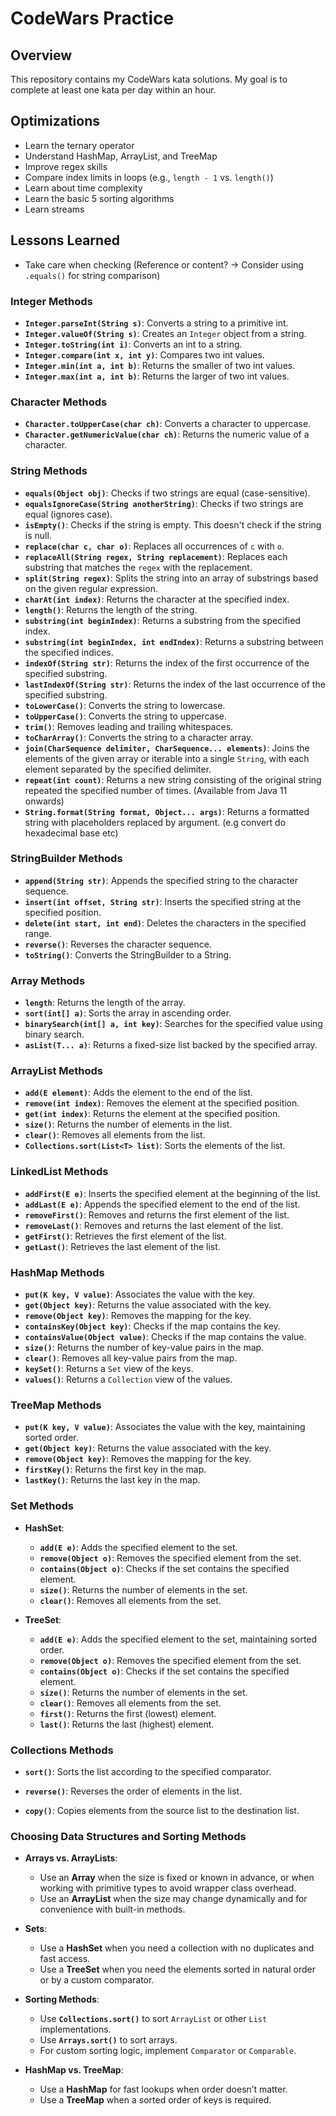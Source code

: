 # CodeWars Practice

## Overview
This repository contains my CodeWars kata solutions. My goal is to complete at least one kata per day within an hour.

## Optimizations
- Learn the ternary operator
- Understand HashMap, ArrayList, and TreeMap
- Improve regex skills
- Compare index limits in loops (e.g., `length - 1` vs. `length()`)
- Learn about time complexity
- Learn the basic 5 sorting algorithms
- Learn streams

## Lessons Learned

- Take care when checking (Reference or content? -> Consider using `.equals()` for string comparison)

### Integer Methods
- **`Integer.parseInt(String s)`**: Converts a string to a primitive int.
- **`Integer.valueOf(String s)`**: Creates an `Integer` object from a string.
- **`Integer.toString(int i)`**: Converts an int to a string.
- **`Integer.compare(int x, int y)`**: Compares two int values.
- **`Integer.min(int a, int b)`**: Returns the smaller of two int values.
- **`Integer.max(int a, int b)`**: Returns the larger of two int values.

### Character Methods
- **`Character.toUpperCase(char ch)`**: Converts a character to uppercase.
- **`Character.getNumericValue(char ch)`**: Returns the numeric value of a character.


### String Methods

- **`equals(Object obj)`**: Checks if two strings are equal (case-sensitive).
- **`equalsIgnoreCase(String anotherString)`**: Checks if two strings are equal (ignores case).
- **`isEmpty()`**: Checks if the string is empty. This doesn't check if the string is null.
- **`replace(char c, char o)`**: Replaces all occurrences of `c` with `o`.
- **`replaceAll(String regex, String replacement)`**: Replaces each substring that matches the `regex` with the replacement.
- **`split(String regex)`**: Splits the string into an array of substrings based on the given regular expression.
- **`charAt(int index)`**: Returns the character at the specified index.
- **`length()`**: Returns the length of the string.
- **`substring(int beginIndex)`**: Returns a substring from the specified index.
- **`substring(int beginIndex, int endIndex)`**: Returns a substring between the specified indices.
- **`indexOf(String str)`**: Returns the index of the first occurrence of the specified substring.
- **`lastIndexOf(String str)`**: Returns the index of the last occurrence of the specified substring.
- **`toLowerCase()`**: Converts the string to lowercase.
- **`toUpperCase()`**: Converts the string to uppercase.
- **`trim()`**: Removes leading and trailing whitespaces.
- **`toCharArray()`**: Converts the string to a character array.
- **`join(CharSequence delimiter, CharSequence... elements)`**: Joins the elements of the given array or iterable into a single `String`, with each element separated by the specified delimiter.
- **`repeat(int count)`**: Returns a new string consisting of the original string repeated the specified number of times. (Available from Java 11 onwards)
- **`String.format(String format, Object... args)`**: Returns a formatted string with placeholders replaced by argument. (e.g convert do hexadecimal base etc)

### StringBuilder Methods
- **`append(String str)`**: Appends the specified string to the character sequence.
- **`insert(int offset, String str)`**: Inserts the specified string at the specified position.
- **`delete(int start, int end)`**: Deletes the characters in the specified range.
- **`reverse()`**: Reverses the character sequence.
- **`toString()`**: Converts the StringBuilder to a String.

### Array Methods
- **`length`**: Returns the length of the array.
- **`sort(int[] a)`**: Sorts the array in ascending order.
- **`binarySearch(int[] a, int key)`**: Searches for the specified value using binary search.
- **`asList(T... a)`**: Returns a fixed-size list backed by the specified array.

### ArrayList Methods
- **`add(E element)`**: Adds the element to the end of the list.
- **`remove(int index)`**: Removes the element at the specified position.
- **`get(int index)`**: Returns the element at the specified position.
- **`size()`**: Returns the number of elements in the list.
- **`clear()`**: Removes all elements from the list.
- **`Collections.sort(List<T> list)`**: Sorts the elements of the list.

### LinkedList Methods
- **`addFirst(E e)`**: Inserts the specified element at the beginning of the list.
- **`addLast(E e)`**: Appends the specified element to the end of the list.
- **`removeFirst()`**: Removes and returns the first element of the list.
- **`removeLast()`**: Removes and returns the last element of the list.
- **`getFirst()`**: Retrieves the first element of the list.
- **`getLast()`**: Retrieves the last element of the list.

### HashMap Methods
- **`put(K key, V value)`**: Associates the value with the key.
- **`get(Object key)`**: Returns the value associated with the key.
- **`remove(Object key)`**: Removes the mapping for the key.
- **`containsKey(Object key)`**: Checks if the map contains the key.
- **`containsValue(Object value)`**: Checks if the map contains the value.
- **`size()`**: Returns the number of key-value pairs in the map.
- **`clear()`**: Removes all key-value pairs from the map.
- **`keySet()`**: Returns a `Set` view of the keys.
- **`values()`**: Returns a `Collection` view of the values.

### TreeMap Methods
- **`put(K key, V value)`**: Associates the value with the key, maintaining sorted order.
- **`get(Object key)`**: Returns the value associated with the key.
- **`remove(Object key)`**: Removes the mapping for the key.
- **`firstKey()`**: Returns the first key in the map.
- **`lastKey()`**: Returns the last key in the map.

### Set Methods

- **HashSet**:
    - **`add(E e)`**: Adds the specified element to the set.
    - **`remove(Object o)`**: Removes the specified element from the set.
    - **`contains(Object o)`**: Checks if the set contains the specified element.
    - **`size()`**: Returns the number of elements in the set.
    - **`clear()`**: Removes all elements from the set.

- **TreeSet**:
    - **`add(E e)`**: Adds the specified element to the set, maintaining sorted order.
    - **`remove(Object o)`**: Removes the specified element from the set.
    - **`contains(Object o)`**: Checks if the set contains the specified element.
    - **`size()`**: Returns the number of elements in the set.
    - **`clear()`**: Removes all elements from the set.
    - **`first()`**: Returns the first (lowest) element.
    - **`last()`**: Returns the last (highest) element.



### Collections Methods

- **`sort()`**: Sorts the list according to the specified comparator.

- **`reverse()`**: Reverses the order of elements in the list.

- **`copy()`**: Copies elements from the source list to the destination list. 




### Choosing Data Structures and Sorting Methods

- **Arrays vs. ArrayLists**:
    - Use an **Array** when the size is fixed or known in advance, or when working with primitive types to avoid wrapper class overhead.
    - Use an **ArrayList** when the size may change dynamically and for convenience with built-in methods.

- **Sets**:
    - Use a **HashSet** when you need a collection with no duplicates and fast access.
    - Use a **TreeSet** when you need the elements sorted in natural order or by a custom comparator.

- **Sorting Methods**:
    - Use **`Collections.sort()`** to sort `ArrayList` or other `List` implementations.
    - Use **`Arrays.sort()`** to sort arrays.
    - For custom sorting logic, implement `Comparator` or `Comparable`.

- **HashMap vs. TreeMap**:
    - Use a **HashMap** for fast lookups when order doesn’t matter.
    - Use a **TreeMap** when a sorted order of keys is required.
